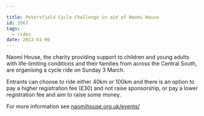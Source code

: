 ```yaml
---

title: Petersfield Cycle Challenge in aid of Naomi House
id: 3567
tags:
  - rides
date: 2013-01-06
---
```


Naomi House, the charity providing support to children and young adults with life-limiting conditions and their families from across the Central South, are organising a cycle ride on Sunday 3 March.

Entrants can choose to ride either 40km or 100km and there is an option to pay a higher registration fee (£30) and not raise sponsorship, or pay a lower registration fee and aim to raise some money.

For more information see [naomihouse.org.uk/events/](http://naomihouse.org.uk/events/)